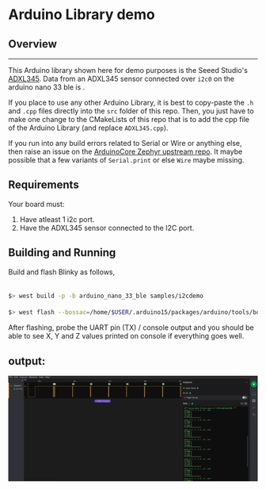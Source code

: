 # Arduino Library demo

## Overview
********

This Arduino library shown here for demo purposes is the Seeed Studio's [ADXL345](https://github.com/Seeed-Studio/Accelerometer_ADXL345).
Data from an ADXL345 sensor connected over `i2c0` on the arduino nano 33 ble is .

If you place to use any other Arduino Library, it is best to copy-paste the ``.h`` and ``.cpp`` files directly into the ``src`` folder of this repo. Then, you just have to make one change to the CMakeLists of this repo that is to add the cpp file of the Arduino Library (and replace ``ADXL345.cpp``).

If you run into any build errors related to Serial or Wire or anything else, then raise an issue on the [ArduinoCore Zephyr upstream repo](https://github.com/zephyrproject-rtos/gsoc-2022-arduino-core). It maybe possible that a few variants of ``Serial.print`` or else ``Wire`` maybe missing.

## Requirements

Your board must:

1. Have atleast 1 i2c port.
2. Have the ADXL345 sensor connected to the I2C port.

## Building and Running

Build and flash Blinky as follows,

```sh

$> west build -p -b arduino_nano_33_ble samples/i2cdemo

$> west flash --bossac=/home/$USER/.arduino15/packages/arduino/tools/bossac/1.9.1-arduino2/bossac

```

After flashing, probe the UART pin (TX) / console output and you should be able to see X, Y and Z values printed on console if everything goes well.

## output:

![](images/demo.png)
